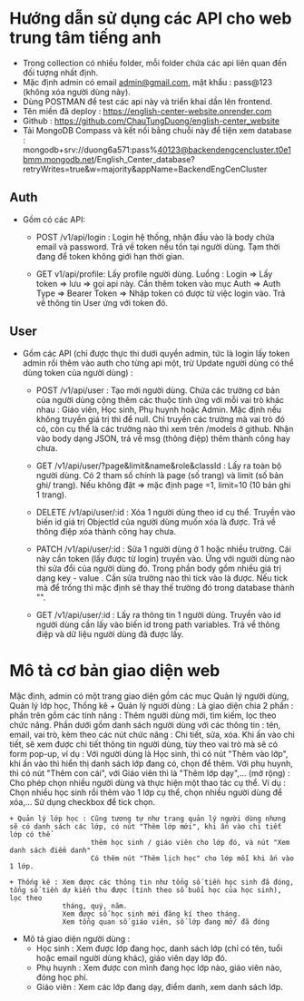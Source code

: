 # Hướng dẫn sử dụng các API cho web trung tâm tiếng anh

- Trong collection có nhiều folder, mỗi folder chứa các api liên quan đến đối tượng nhất định.
- Mặc định admin có email admin@gmail.com, mật khẩu : pass@123 (không xóa người dùng này).
- Dùng POSTMAN để test các api này và triển khai dần lên frontend.
- Tên miền đã deploy : https://english-center-website.onrender.com
- Github : https://github.com/ChauTungDuong/english-center_website
- Tải MongoDB Compass và kết nối bằng chuỗi này để tiện xem database : mongodb+srv://duong6a571:pass%40123@backendengcencluster.t0e1bmm.mongodb.net/English_Center_database?retryWrites=true&w=majority&appName=BackendEngCenCluster

## Auth

- Gồm có các API:

  - POST /v1/api/login : Login hệ thống, nhận đầu vào là body chứa email và password. Trả về token nếu tồn tại người dùng. Tạm thời đang để token không giới hạn thời gian.

  - GET v1/api/profile: Lấy profile người dùng. Luồng : Login => Lấy token => lưu => gọi api này. Cần thêm token vào mục Auth => Auth Type => Bearer Token => Nhập token có được từ việc login vào. Trả về thông tin User ứng với token đó.

## User

- Gồm các API (chỉ được thực thi dưới quyền admin, tức là login lấy token admin rồi thêm vào auth cho từng api một, trừ Update người dùng có thể dùng token của người dùng) :

  - POST /v1/api/user : Tạo mới người dùng. Chứa các trường cơ bản của người dùng cộng thêm các thuộc tính ứng với mỗi vai trò khác nhau : Giáo viên, Học sinh, Phụ huynh hoặc Admin. Mặc định nếu không truyền giá trị thì để null. Chỉ truyền các trường mà vai trò đó có, còn cụ thể là các trường nào thì xem trên /models ở github. Nhận vào body dạng JSON, trả về msg (thông điệp) thêm thành công hay chưa.

  - GET /v1/api/user/?page&limit&name&role&classId : Lấy ra toàn bộ người dùng. Có 2 tham số chính là page (số trang) và limit (số bản ghi/ trang). Nếu không đặt => mặc định page =1, limit=10 (10 bản ghi 1 trang).

  - DELETE /v1/api/user/:id : Xóa 1 người dùng theo id cụ thể. Truyền vào biến id giá trị ObjectId của người dùng muốn xóa là được. Trả về thông điệp xóa thành công hay chưa.

  - PATCH /v1/api/user/:id : Sửa 1 người dùng ở 1 hoặc nhiều trường. Cái này cần token (lấy được từ login) truyền vào. Ứng với người dùng nào thì sửa đổi của người dùng đó. Trong phần body gồm nhiều giá trị dạng key - value . Cần sửa trường nào thì tick vào là được. Nếu tick mà để trống thì mặc định sẽ thay thế trường đó trong database thành "".

  - GET /v1/api/user/:id : Lấy ra thông tin 1 người dùng. Truyền vào id người dùng cần lấy vào biến id trong path variables. Trả về thông điệp và dữ liệu người dùng đã được lấy.

# Mô tả cơ bản giao diện web

Mặc định, admin có một trang giao diện gồm các mục Quản lý người dùng, Quản lý lớp học, Thống kê + Quản lý người dùng : Là giao diện chia 2 phần : phần trên gồm các tính năng : Thêm người dùng mới, tìm kiếm, lọc theo chức năng.
Phần dưới gồm danh sách người dùng với các thông tin : tên, email, vai trò, kèm theo các
nút chức năng : Chi tiết, sửa, xóa.
Khi ấn vào chi tiết, sẽ xem được chi tiết thông tin người dùng, tùy theo vai trò mà sẽ có form pop-up,
ví dụ : Với người dùng là Học sinh, thì có nút "Thêm vào lớp", khi ấn vào thì hiển thị danh sách lớp đang có, chọn để thêm.
Với phụ huynh, thì có nút "Thêm con cái", với Giáo viên thì là "Thêm lớp dạy",...
(mở rộng) : Cho phép chọn nhiều người dùng và thực hiện một thao tác cụ thể. Ví dụ : Chọn nhiều
học sinh rồi thêm vào 1 lớp cụ thể, chọn nhiều người dùng để xóa,... Sử dụng checkbox để tick chọn.

    + Quản lý lớp học : Cũng tương tự như trang quản lý người dùng nhưng sẽ có danh sách các lớp, có nút "Thêm lớp mới", khi ấn vào chi tiết lớp có thể
                        thêm học sinh / giáo viên cho lớp đó, và nút "Xem danh sách điểm danh"
                        Có thêm nút "Thêm lịch học" cho lớp mỗi khi ấn vào 1 lớp.

    + Thống kê : Xem được các thông tin như tổng số tiền học sinh đã đóng, tổng số tiền dự kiến thu được (tính theo số buổi học của học sinh), lọc theo
                 tháng, quý, năm.
                 Xem được số học sinh mới đăng kí theo tháng.
                 Xem tổng quan số giáo viên, số lớp đang mở/ đã đóng

- Mô tả giao diện người dùng :
  - Học sinh : Xem được lớp đang học, danh sách lớp (chỉ có tên, tuổi hoặc email người dùng khác), giáo viên dạy lớp đó.
  - Phụ huynh : Xem được con mình đang học lớp nào, giáo viên nào, đóng học phí.
  - Giáo viên : Xem các lớp đang dạy, điểm danh, xem danh sách lớp.
